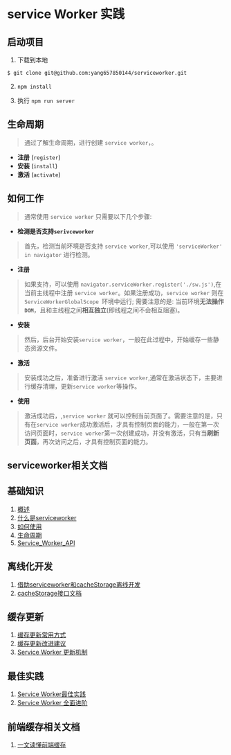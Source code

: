 # service Worker 实践


## 启动项目

1. 下载到本地

```bash
$ git clone git@github.com:yang657850144/serviceworker.git
```

2. `npm install`

3. 执行 `npm run server`


## 生命周期

> 通过了解生命周期，进行创建 `service worker`，。

- **注册** (`register`)
- **安装** (`install`)
- **激活** (`activate`)


## 如何工作

> 通常使用 `service worker` 只需要以下几个步骤:

- **检测是否支持`serivceworker`**

> 首先，检测当前环境是否支持 `service worker`,可以使用 `'serviceWorker' in navigator` 进行检测。

- **注册**

>如果支持，可以使用 `navigator.serviceWorker.register('./sw.js')`,在当前主线程中注册 `service worker`。如果注册成功，`service worker` 则在 `ServiceWorkerGlobalScope `环境中运行; 需要注意的是: 当前环境**无法操作`DOM`**，且和主线程之间**相互独立**(即线程之间不会相互阻塞)。

- **安装**

>然后，后台开始安装`service worker`，一般在此过程中，开始缓存一些静态资源文件。

- **激活**

> 安装成功之后，准备进行激活 `service worker`,通常在激活状态下，主要进行缓存清理，更新`service worker`等操作。

- **使用** 

> 激活成功后，,`service worker` 就可以控制当前页面了。需要注意的是，只有在`service worker`成功激活后，才具有控制页面的能力，一般在第一次访问页面时，`service worker`第一次创建成功，并没有激活，只有当**刷新页面**，再次访问之后，才具有控制页面的能力。


## serviceworker相关文档

## 基础知识

1. [概述](https://developers.google.com/web/fundamentals/primers/service-workers/)
2. [什么是serviceworker](https://lavas.baidu.com/pwa/offline-and-cache-loading/service-worker/service-worker-introduction)
3. [如何使用](https://lavas.baidu.com/pwa/offline-and-cache-loading/service-worker/how-to-use-service-worker)
4. [生命周期](https://developers.google.com/web/fundamentals/primers/service-workers/lifecycle)
5. [Service_Worker_API](https://developer.mozilla.org/zh-CN/docs/Web/API/Service_Worker_API)

## 离线化开发

1. [借助serviceworker和cacheStorage离线开发](https://www.zhangxinxu.com/wordpress/2017/07/service-worker-cachestorage-offline-develop/)
2. [cacheStorage接口文档](https://developer.mozilla.org/zh-CN/docs/Web/API/CacheStorage)

## 缓存更新

1. [缓存更新常用方式](https://zhuanlan.zhihu.com/p/51118741)
2. [缓存更新改进建议](https://github.com/lavas-project/lavas/issues/212)
3. [Service Worker 更新机制](https://harttle.land/2017/04/10/service-worker-update.html)

## 最佳实践

1. [Service Worker最佳实践](https://x5.tencent.com/tbs/guide/serviceworker.html)
2. [Service Worker 全面进阶](https://www.villainhr.com/page/2017/01/08/Service%20Worker%20%E5%85%A8%E9%9D%A2%E8%BF%9B%E9%98%B6)

## 前端缓存相关文档

1. [一文读懂前端缓存](https://zhuanlan.zhihu.com/p/44789005)
